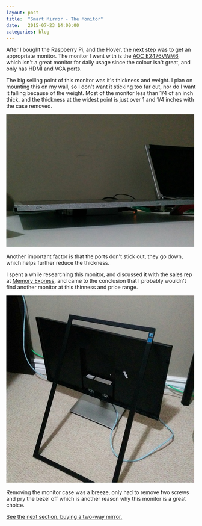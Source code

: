 ```yaml
---
layout: post
title:  "Smart Mirror - The Monitor"
date:   2015-07-23 14:00:00
categories: blog
---
```

After I bought the Raspberry Pi, and the Hover, the next step was to get an
appropriate monitor. The monitor I went with is the 
[AOC E2476VWM6](http://www.memoryexpress.com/Products/MX54712), which isn't a 
great monitor for daily usage since the colour isn't great, and only has HDMI 
and VGA ports.

The big selling point of this monitor was it's thickness and weight. I plan on
mounting this on my wall, so I don't want it sticking too far out, nor do I
want it falling because of the weight. Most of the monitor less than 1/4 of an
inch thick, and the thickness at the widest point is just over 1 and 1/4 inches
with the case removed.

![](/img/20150724/thin.jpg)

Another important factor is that the ports don't stick out, they go down, which
helps further reduce the thickness.

I spent a while researching this monitor, and discussed it with the sales rep
at [Memory Express](http://www.memoryexpress.com/), and came to the conclusion
that I probably wouldn't find another monitor at this thinness and price range.

![](/img/20150724/case.jpg)

Removing the monitor case was a breeze, only had to remove two screws and pry
the bezel off which is another reason why this monitor is a great choice.

[See the next section, buying a two-way mirror.]()
